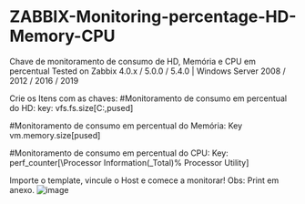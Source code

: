 # ZABBIX-Monitoring-percentage-HD-Memory-CPU

Chave de monitoramento de consumo de HD, Memória e CPU em percentual
Tested on Zabbix 4.0.x / 5.0.0 / 5.4.0 | Windows Server 2008 / 2012 / 2016 / 2019

Crie os Itens com as chaves:
#Monitoramento de consumo em percentual do HD:
key: vfs.fs.size[C:,pused]

#Monitoramento de consumo em percentual do Memória:
Key vm.memory.size[pused]

#Monitoramento de consumo em percentual do CPU:
Key: perf_counter[\Processor Information(_Total)\% Processor Utility]

Importe o template, vincule o Host e comece a monitorar!
Obs: Print em anexo.
![image](https://user-images.githubusercontent.com/88397673/155883797-e01cd135-e03a-4321-a66f-02181c22b81f.png)

